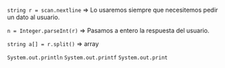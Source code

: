 `string r = scan.nextline` => Lo usaremos siempre que necesitemos pedir un dato al usuario.

`n = Integer.parseInt(r)` => Pasamos a entero la respuesta del usuario.

`string a[] = r.split()` => array

`System.out.println`
`System.out.printf`
`System.out.print`


